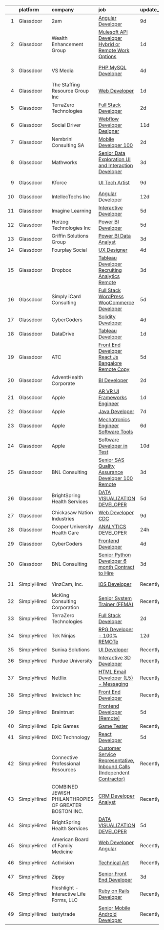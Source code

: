 

|    | platform    | company                                               | job                                                                                                                                                                                                                                                                                                                                                                                                                                                                                                                                                                                                                                                                                                                                                                                                                                                                                                                                                                                                                                                                                                                                                                                                                                                                                                                                                                                                                          | update_time   | location                          |
|---:|:------------|:------------------------------------------------------|:-----------------------------------------------------------------------------------------------------------------------------------------------------------------------------------------------------------------------------------------------------------------------------------------------------------------------------------------------------------------------------------------------------------------------------------------------------------------------------------------------------------------------------------------------------------------------------------------------------------------------------------------------------------------------------------------------------------------------------------------------------------------------------------------------------------------------------------------------------------------------------------------------------------------------------------------------------------------------------------------------------------------------------------------------------------------------------------------------------------------------------------------------------------------------------------------------------------------------------------------------------------------------------------------------------------------------------------------------------------------------------------------------------------------------------|:--------------|:----------------------------------|
|  1 | Glassdoor   | 2am                                                   | [Angular Developer](https://www.glassdoor.com/partner/jobListing.htm?pos=127&ao=1136043&s=58&guid=00000183bb886759aeb3a56085e538bf&src=GD_JOB_AD&t=SR&vt=w&cs=1_0f4be14c&cb=1665298622883&jobListingId=1008170935847&jrtk=3-0-1getogq1ekblh801-1getogq1v2962000-3cc7ec82ca3bf2a0-)                                                                                                                                                                                                                                                                                                                                                                                                                                                                                                                                                                                                                                                                                                                                                                                                                                                                                                                                                                                                                                                                                                                                           | 9d            | Remote                            |
|  2 | Glassdoor   | Wealth Enhancement Group                              | [Mulesoft API Developer  Hybrid or Remote Work Options ](https://www.glassdoor.com/partner/jobListing.htm?pos=107&ao=1110586&s=58&guid=00000183bb886759aeb3a56085e538bf&src=GD_JOB_AD&t=SR&vt=w&cs=1_c3910ef1&cb=1665298622880&jobListingId=1008193265812&cpc=D99DB9A39DE67464&jrtk=3-0-1getogq1ekblh801-1getogq1v2962000-0e10d2cd035d6f0b--6NYlbfkN0D6woh6lFYKyivXHV62vzuzvYTPrX3VFjDhMMqA7YWkr4Gv83HeQTP3icpOIR_rg0EdhJGzXq_7i773Mmaf1uSaKYZT6WnUNs3PBVpZgfeXSFPxlC31zlL9zKiWvmsEdq8b9e0arY0gNNN4XLm7a6T-YrGpStKUiPQHEgmHALQ77LyOQVi2ai8pehYY74AMkFfiFanipGUa8BHVXl-93_-ADiJBm2IgGZF7NrXaZx_mI57t49jz5PgKkQDriA7bxN719VY65jlLH_fse8NEY42VVWm22IQwrxihD6RbU4Nl7aUzPtb_-9ZORm7pO39JRBUZlk3eFy2iAGoeA681olzOzJjYsqT09IxnW7u41zjt6aTqco-0BU5R8cTc3_AkzB1-BkXztyOReCGZMlv2Q0LMYE0OZWxJUO0voKOvS-GVkE6hsbiP7XqXwPQnMMOfeLY7vr8qMI-GUG2l_swGzLs-CiCUccOTB-_pUAbmOjbNZ0yskLxhwP5-G2xh1z15aIj5YfZtxElVADSsUsIyaIPVLqbV3dn8FY6qTLOD5GtdXZd_JoCSy36cWAWsjqodAjFx4JUllPVkZUH-71400e2lXIgaWjwtj1vw3BRwG3Jqa3gsj353XOus)                                                                                                                                                                                                                                                                                                                                                                                                                 | 1d            | Minneapolis, MN                   |
|  3 | Glassdoor   | VS Media                                              | [PHP MySQL Developer](https://www.glassdoor.com/partner/jobListing.htm?pos=124&ao=1136043&s=58&guid=00000183bb886759aeb3a56085e538bf&src=GD_JOB_AD&t=SR&vt=w&ea=1&cs=1_4dde5a2b&cb=1665298622883&jobListingId=1008182702234&jrtk=3-0-1getogq1ekblh801-1getogq1v2962000-e547d625b384ee14-)                                                                                                                                                                                                                                                                                                                                                                                                                                                                                                                                                                                                                                                                                                                                                                                                                                                                                                                                                                                                                                                                                                                                    | 4d            | Westlake Village, Los Angeles, CA |
|  4 | Glassdoor   | The Staffing Resource Group  Inc                      | [Web Developer](https://www.glassdoor.com/partner/jobListing.htm?pos=122&ao=1110586&s=58&guid=00000183bb886759aeb3a56085e538bf&src=GD_JOB_AD&t=SR&vt=w&ea=1&cs=1_e5513ace&cb=1665298622883&jobListingId=1008192788421&cpc=334ABAF5D42DC775&jrtk=3-0-1getogq1ekblh801-1getogq1v2962000-e68e4bc0fe2652ef--6NYlbfkN0Ag7xs2oDEy_iEtiB-l409clJk0LmySV1bTE-7DqMs7SBne_yXNZuB1HqcdqIHuOgeitTOyXECOp_imTGadOeT3z38IzlN-MlfuJCD4SlnUYQ30yB7P2Z8JnuzSzXnIZ6DaSZEzrxMuEbpGO4Nj0o7lSnphO3toUvmbUk_7ctKNxJgEnjkRXgiw3bkia2EE9IWMSvHiff9yFYXsaI-HBOooDPUxFw0Opt2CZi-kVrvsWb2kVeFZ3TGiEc9qGqEDTNfpmGrE2gNxFPsEXQFl9BZS4tstIOoQ83Wtp5wxDv5Uy8YDeY5Kz_kxfeCFbqc9v5KA8-yEO5z6q8yst7UfeJ072nFxkqY2fX5l1BDEQaUuADgRR3-EXZim2EQJmvP9pBXDWwHAl79l4AEl16LCuoYo9bmw1iKzp3DbCXZOdFFOQ8N5nVI9lOOVe6jzIQWEDyPyqIRXUNiEBIfIEK5pssJvY4IfBoZCMBp_QfDJmr0TP7uDkuQsXpFxmo9hPuJpsIWNsg_KNdXVWx3kkcKq3RJOkEi9wFtDDEkqNhji1bYt4hX3SB5-E4G2NtlOdLTykwi4lhcQDFHObXBlWsYV-PTPRG0vSAVBdbPGf4gmixcv1z3HypoGWBE0Uh9ZIcrkOkta5AvQV4I73oPIdWSEF075)                                                                                                                                                                                                                                                                                                                                                                                                                     | 1d            | Petersburg, VA                    |
|  5 | Glassdoor   | TerraZero Technologies                                | [Full Stack Developer](https://www.glassdoor.com/partner/jobListing.htm?pos=130&ao=1136043&s=58&guid=00000183bb886759aeb3a56085e538bf&src=GD_JOB_AD&t=SR&vt=w&ea=1&cs=1_28e207de&cb=1665298622883&jobListingId=1008190472467&jrtk=3-0-1getogq1ekblh801-1getogq1v2962000-de1cfb078d17a1c5-)                                                                                                                                                                                                                                                                                                                                                                                                                                                                                                                                                                                                                                                                                                                                                                                                                                                                                                                                                                                                                                                                                                                                   | 2d            | Remote                            |
|  6 | Glassdoor   | Social Driver                                         | [Webflow Developer Designer](https://www.glassdoor.com/partner/jobListing.htm?pos=129&ao=1136043&s=58&guid=00000183bb886759aeb3a56085e538bf&src=GD_JOB_AD&t=SR&vt=w&ea=1&cs=1_74764dde&cb=1665298622883&jobListingId=1008166698820&jrtk=3-0-1getogq1ekblh801-1getogq1v2962000-e17e88c4ed5d0655-)                                                                                                                                                                                                                                                                                                                                                                                                                                                                                                                                                                                                                                                                                                                                                                                                                                                                                                                                                                                                                                                                                                                             | 11d           | Bellingham, WA                    |
|  7 | Glassdoor   | Nembrini Consulting SA                                | [Mobile Developer  100 ](https://www.glassdoor.com/partner/jobListing.htm?pos=125&ao=1136043&s=58&guid=00000183bb886759aeb3a56085e538bf&src=GD_JOB_AD&t=SR&vt=w&cs=1_9e6a7ead&cb=1665298622883&jobListingId=1008188063029&jrtk=3-0-1getogq1ekblh801-1getogq1v2962000-9474c15db7659884-)                                                                                                                                                                                                                                                                                                                                                                                                                                                                                                                                                                                                                                                                                                                                                                                                                                                                                                                                                                                                                                                                                                                                      | 2d            | Remote                            |
|  8 | Glassdoor   | Mathworks                                             | [Senior Data Exploration UI and Interaction Developer](https://www.glassdoor.com/partner/jobListing.htm?pos=109&ao=1110586&s=58&guid=00000183bb886759aeb3a56085e538bf&src=GD_JOB_AD&t=SR&vt=w&cs=1_8f4b8897&cb=1665298622880&jobListingId=1008186237656&cpc=973E6D846143997F&jrtk=3-0-1getogq1ekblh801-1getogq1v2962000-e83479b13c01950c--6NYlbfkN0Be1FTFPPFcx0QPIqAMJW1ybOZ3rWDB8_VedXN1tgPhwNql6qzRjolkxeWqHCQUogFP8Hn1yjEeNat1-S4ZfaACCNKruiuuE3l3y07eXvIbmp12kd5-iUwXAZxYT4JnNvfp9uqsCk0Q4c_5xLeis9O5rc6BzgHjDE7vfWF1nDmMg3uAT0q1Hx5AG3oPny_QSGJ6rGCuJ4FZgf2rxsgMn6d_Ahkcimi0BN4DjVQ9FuKBzVqRTkpD5cwLz2jAa3PikpHkcE8nCArv47eWW_d-5iEgOGjMzFQL-l3S-JCZ7ywDB1HC5PmU1HkvlRiE5ZqzMQavkhqz6wllwoO_DIJ4RVBCT0Is7ApqlywnZ9FrbDkxA-5Gp6otF_lWJarZRwKlAbUQpDYAHlCWaFW3byBFW7oLLJG9JI6VgF_0gN0aaj0-4f7GpqFgcsfW5F8_rEkynUEFMkUflrDL8uUqaKFRdDXC5y9XDqbQOtltiLubUZk6cbORT157nP-_5pMRvQj1Fu0%3D)                                                                                                                                                                                                                                                                                                                                                                                                                                                                                                                                     | 3d            | Natick, MA                        |
|  9 | Glassdoor   | Kforce                                                | [UI Tech Artist](https://www.glassdoor.com/partner/jobListing.htm?pos=123&ao=1110586&s=58&guid=00000183bb886759aeb3a56085e538bf&src=GD_JOB_AD&t=SR&vt=w&cs=1_96a37989&cb=1665298622883&jobListingId=1008171475881&cpc=3BA4CE39D5B5DEF5&jrtk=3-0-1getogq1ekblh801-1getogq1v2962000-8748ed1c41fd3b3d--6NYlbfkN0C5IatSLh_Ak1q39eQQoPIxD737RW9NeiYGvIRXkrLjEBkC4LI6KweFWWPiS1PvvlwxA2m4CamoThoPYW6CxHGLk7ATe_Ty352287DtOcs0O887YIIINEXee3FgfCvQ3FDnHWz5iqrayxNrdw0fILeyuW5zl-9iFm0xlNvjbbxNdYxtCbiKQKMSGwmXqAiQ6YCrEg4in83DNK9HrVK4WuS2C86T7vWv0ycMIkyKwPpD-dIc5i01WeO-QLqEdZCB7PR-9NCP1ACJ1J0EmLy5__reRoqZgvFQy5mGGYVOgN0VxJOlenU12CS9lU0OttBSTrh63UQVKzQ9UzUvottpcILvKVVr80jzRJRg_NJNJR0HXpbHxkMlGCQ-KavU1RY-m33mkLr6i59wXLfZEw2ajeQeNw0zQlG-Vc_6GldModPAwFy1xXiTt4sd2ABK41ZMpXckVpndHcgBZnibnNeBlRPwicflWBjMrVsKscJeGHvGKuBOtiIeBqlygg8Y8UribeC46N1phbuk1-LBJ443C0Oax7sPakHVGyLpQ4f5kfHBZCfMOhgkDeEIiJR4jZfPT9KLFIzHkP_5e8L9efb2DIZ2FSpzLHktw2r-eoagvam72Q%3D%3D)                                                                                                                                                                                                                                                                                                                                                                                                                                                             | 9d            | Redmond, WA                       |
| 10 | Glassdoor   | IntellecTechs  Inc                                    | [Angular Developer](https://www.glassdoor.com/partner/jobListing.htm?pos=105&ao=1110586&s=58&guid=00000183bb886759aeb3a56085e538bf&src=GD_JOB_AD&t=SR&vt=w&ea=1&cs=1_48d8e62c&cb=1665298622880&jobListingId=1008163300530&cpc=3164FDD6030E246B&jrtk=3-0-1getogq1ekblh801-1getogq1v2962000-90737ccf95e1e1cc--6NYlbfkN0CZovXQW8Padni5kdtQWLB9KrD0OGPfo_ER6zBtgRGku8bwATuBofLyLErjHgdStvlwGNmziI2AT5AtP-TOwk-_zbyW8pqFP7EVr9STzq9aEXwlYcJW8BVskiY02GNtwK4tHGHmyVo60qm_HxVwxTw-W-jW5Pi3slP-Pds3kML0iKINDAlnhkc9mbzzDa5dRSwaAiX-HCrnwp9EM34_qGHJ17Kt_0PXcmxYQ3WuRNIcQd_sahg-Ib_xDQuTSpWg1D8pltKX2qZrAbH_efeR6IlS2p4PKMEc1Cb-DFHfcgz0Pzw1fC0gOqanDIgVUjF2WyAemSBWprwInk9PQCMw_Ixdb_T2Ab6aJOeWAI6f4Z-q7JMHMBRDH_x61AvmPDXkDUn9iOidBWXXlwgnmg5T7F_fljWJMxRbVHmuzAQvrxZFGbia8oYdq8wR2sj7jq4VyD6aPBIsx6ptEKEGHzg8urCBDIZiqSOo1t2qNGglJAFNmrwrAevRPpQh34oNbBtlxpk%3D)                                                                                                                                                                                                                                                                                                                                                                                                                                                                                                                                                                   | 12d           | Remote                            |
| 11 | Glassdoor   | Imagine Learning                                      | [Interactive Developer](https://www.glassdoor.com/partner/jobListing.htm?pos=111&ao=1110586&s=58&guid=00000183bb886759aeb3a56085e538bf&src=GD_JOB_AD&t=SR&vt=w&cs=1_d8676080&cb=1665298622881&jobListingId=1008181714483&cpc=9908D8D4413DBB8A&jrtk=3-0-1getogq1ekblh801-1getogq1v2962000-fd74268dce164873--6NYlbfkN0AEp6ybN2L5bH8hgI50VXOsBRuNlxhCQ5HfXAb5MimD1lpKkRVz-40LO89BpB4Bx_6EprIJhmYU4EgilQ_u-B53My3PnIAOYkqFEWDa7a3wdMLft6z0RfHSiy_OEotowzNZqSfYtXsimxiFyjvv-POjGugUI0Nufn0NIQkVAO2_oPzVj3olahZ57CnVqx1orsAGNXJ80A-yoMtg9iXnQOx99bLy5MiEuq3rC5D13eCfVhR7sni3lxQboogiNzPUkTkNeg793Zi_uSZUAmlDbXFNpqrZRXQQavepPPxY7ZtX5eMVKXNkUuk4u0TIP73RwfBb2Xsvn5TDCUy7brYsYxopOMazmvv1C-x9YUoU3-umisR6I3u_LM88IvQObAS3O9BvFfa_YoWq87oHxefcixWyskX0ptpJ5ThEn9KHZjbZtpXsDgY3iq3rUIJLJUulqL86JRWaM8HS2zOL3tX9LijMZJnfwo5B3ZMG_Bgc0LN3JCybf36lMKv8BWSJlAmiG5ngz8ZUSygywsmcba-_2nubvC5yKdscUcUxetUmnlgq4ELjSxLwFsNv)                                                                                                                                                                                                                                                                                                                                                                                                                                                                                                                  | 5d            | Scottsdale, AZ                    |
| 12 | Glassdoor   | Herzog Technologies  Inc                              | [Power BI Developer](https://www.glassdoor.com/partner/jobListing.htm?pos=118&ao=1110586&s=58&guid=00000183bb886759aeb3a56085e538bf&src=GD_JOB_AD&t=SR&vt=w&ea=1&cs=1_a54a6d46&cb=1665298622883&jobListingId=1008181201419&cpc=AC285F3A3ECA6BB0&jrtk=3-0-1getogq1ekblh801-1getogq1v2962000-38e84a68ba7295bd--6NYlbfkN0DUgrvazH2jlrLPIS3WDRoP0CZ7_3-6jRCFBkxfO6SsLPY2rrCh6mibPGVU_HezmJjI0Fg-kHEdDi5rqCY3Ny1IACszqqBVHymjXaKaTieObEx9lH2FxDGXerzMmGRVpgBrTlvFmFP9Rilq4NQEzm7q-9mF3KvpntzqqQlPPfpGK5yoIwrmek8LPOlCdkk1pLtcBdaF0rA-aPnu6RhWY8unutWKZfPBxkmJf-nkRPBMjoZeB0LNUzjo3u6Y4nxm96ikeAgCqyrtju1A66_4nmgXsAxp984s2CK00jl8ow8EAN2JzMFGuTqYLrGt5MNMVslugLyetGZ_nZ06r26-gYm453NiUFeHQHsdbdTCrLPx8Akpbaq5uc8TBOiRr11GbMmVLFdhCXKiPzbAVTjpacUd1TrHb2toZkImM6g8nGoRPiTwbkebv7aFF_DyEb9XxqhbKs7jSokdnx4HD3UoX3yMNk78eo9VGYrc-G3RPkBRnxbVUBsIHvADU4WlZwvDSjR6Oj6UBdxgEw%3D%3D)                                                                                                                                                                                                                                                                                                                                                                                                                                                                                                                                                    | 5d            | Cedar Rapids, IA                  |
| 13 | Glassdoor   | Griffin Solutions Group                               | [Power BI   Data Analyst](https://www.glassdoor.com/partner/jobListing.htm?pos=112&ao=1110586&s=58&guid=00000183bb886759aeb3a56085e538bf&src=GD_JOB_AD&t=SR&vt=w&ea=1&cs=1_a5c96e07&cb=1665298622882&jobListingId=1008186748876&cpc=8795CF9063CD573D&jrtk=3-0-1getogq1ekblh801-1getogq1v2962000-689eda4e45e079e9--6NYlbfkN0AKb9UfBcv03MgCPgvE49FUmMCtHMe_gedf0_6Jt21hl1Gsmckq7iMRhK1C9SEclVQD6a7xxDveFQc-NC5RGTcSka005i1Qn1qTDTAxq8Gv0CKcSBv9aD6XErcojQ8TP8bwUU3dBwt-b1t4IBzmMPZ59kehf2xaSEBM8bqjwDrKd2UWOvu9v7YCKWq18eHEPNqSKskjPz3EApjE3MDHmKYkJt45LrWTzTZ-gALttSp5wmuqiL0VRMTK1NhMBQbH5Vf4kgzN5Tj9YiKc6RHiRtR0T5ThS6QfDJsz0uFuyME7RVcMQoNpfzs5iS3dsZR8w1tGv8sobp3HxCCjCCfDOIeYdRKdkXyaKh70kTpZJcPb-ulN4EaCFvEgC0GHNGVyKW31DpP0puJYJGQa4LalILDhZqQhsOJO4OAgraY9U6_DZaZEUTClvGR39yRho3vWtHg4nDWzo-jK8dAce_jfr93JK0JF3DaLXCU4SzWaf4ojuML7D2xK-KhnWh8OiBefFIQ%3D)                                                                                                                                                                                                                                                                                                                                                                                                                                                                                                                                                             | 3d            | Remote                            |
| 14 | Glassdoor   | Fourplay Social                                       | [UX Designer](https://www.glassdoor.com/partner/jobListing.htm?pos=114&ao=1110586&s=58&guid=00000183bb886759aeb3a56085e538bf&src=GD_JOB_AD&t=SR&vt=w&ea=1&cs=1_870fc0c0&cb=1665298622882&jobListingId=1008183537560&cpc=CBEBA1A9D941894A&jrtk=3-0-1getogq1ekblh801-1getogq1v2962000-3e62c179dd8a5e03--6NYlbfkN0BKgzQyzTF1Q9mOsR1amaS-juVGLjHt5Cdom-gEF9y-xQXLGdfif3v_FdG7p-JQhYkyO93It78OgXnMdWQcxkMbe7_sgQ9fMqKWcxp7IGz6RUfv2DhkBmI7UPnNwdvB7CBRAQJ2Ohek8f9-ZZqTZRGdoCF5WDZVOzkhz0eAaUrT1LzOWabkVWbkZ24YcdyvBoh7DWMcZ9qX5tfrCAzoFcOyKiYWfD-VNrUN4VwV-_aKIesrZ_Tu0W6X_DjQTw9WXYmce8mrtcBNNAF5pgw1Sf7mDgC925k-WFX4B9xaFyFyEmfAt-aI3I0cA1xZMKKO-IW-kyVHZsHGFKT1o0uERqVO99Yg0TTUhPE8hBfGSkdHoxx5NgfAb4Mdg8TMrIKC14LKExAfnKf2q-wT3idlwmVSYY6JFD_OFsmc-_KYkHGr0_EZKD4aMo6dqRt8melhqJPg5p-TgxotJG_MFgjZn8zgNX9Qq6sUZeszCy8fUfVqLljXQkByp-7xfjpJI6dbmBg%3D)                                                                                                                                                                                                                                                                                                                                                                                                                                                                                                                                                                         | 4d            | Remote                            |
| 15 | Glassdoor   | Dropbox                                               | [Tableau Developer  Recruiting Analytics   Remote](https://www.glassdoor.com/partner/jobListing.htm?pos=104&ao=1110586&s=58&guid=00000183bb886759aeb3a56085e538bf&src=GD_JOB_AD&t=SR&vt=w&cs=1_ebda1f1d&cb=1665298622879&jobListingId=1008187437449&cpc=654405A9B1E0A9F5&jrtk=3-0-1getogq1ekblh801-1getogq1v2962000-5307145a3c4e5c76--6NYlbfkN0BXuQyu8a89IGjYOqzws6EwobUQWMJj07p0mQmaAEzBiv5YTpqbp9_YUO12viI-F1iyPvz4HHXQ87edK7qUTkVnLpZEIVwdRbBal3Nl76JAmmAm_mQQIYVzM4nW7YzAd7VLr97q0tJK_HbgdDQRY6EjMDzCiThP_QO63IlobD4OQKeQUnmViS8_3sqWQI5Z7_7yEsrTbi0rSOJXofnKZ8zI3-BtyrUstZYQOIcwmZ4lc79S8On-dMedtLLZHZyO3Q4gxYb432w0OC-tnDumRaJxeSgXC5Ms3LcAO9Nt3wj6Yc6h54H2Ze173CCDN1lcPvdV17htJ_CCLuvDnhgJ6TlXhK2QHTU_c-OVgglDSqgQ7hGkBI-4ITGD5HPSsgquOpGLvXDp8ZNK8HwYIOkMDyfRZ7qIS_Lj5JyvA5GzECWmJgZnZTa0pFi95MzPp4Z8QxDh_sLgAgFl6x0dioO_N8x_bUozKE240vBlCwOL_ZG3W6359-Xbdu1Cahx5H0Nt-AVOzDQpZwKVkCuD2pp9RUPS9-QZ80T5LZHlfC3hNVhUFgSdAPXZARBcEjBC6xt3H6pfpP7iGf0OOBiFk_XIZ5u43cDFDyYIExyOQ_0qJNuywh8R2B4zIF4d01XNQ_2Q8_1fkEp1lnv8VqUcTiIe9cijsvZLcicZHiGKvzfdMJxwA4v6dUNdgvMhBSGzdSZT34ElNDaxAGHa0pvveRPKZKAIR4CMEafYQw9UaRfSjbOP-g%3D%3D)                                                                                                                                                                                                                                                                                           | 3d            | Boston, MA                        |
| 16 | Glassdoor   | Simply iCard Consulting                               | [Full Stack WordPress   WooCommerce Developer](https://www.glassdoor.com/partner/jobListing.htm?pos=101&ao=1110586&s=58&guid=00000183bb886759aeb3a56085e538bf&src=GD_JOB_AD&t=SR&vt=w&ea=1&cs=1_60a7b2a1&cb=1665298622878&jobListingId=1008182261439&cpc=42732659D6A4AF75&jrtk=3-0-1getogq1ekblh801-1getogq1v2962000-333a274ccd86f6b8--6NYlbfkN0CdcVd3SDA1nO7RkKTAACmPV4xEt72Vls8LI2dqcgyOeHCwiQXCoFSj6TyeUHh7yoeQvlyGCzDba2XgWn3wNTSrMcynE7e3UiFK00E3Jinp-0JkRYa9CpGy-R3NlZ-ux1VpwT0LjRsl89cx8phJTItUkcprHOJxJ9sBUlCJhHiz8RCKgWWeNFUQXminjMx0CQOP1oCk9oi9kT66OxqWjhP9FcDO93-qm-fPoZ7DW3aYwzeKVgZ9BQO8i6JInJpRZuOSCs25ZX8Zs3XPhUPMMVmt9UkrivrRbllpTQ8kXRa7oPjZM74vwiZfkNsZuE5XfxM1oeSfV6i8ZkyoHd5LcTHuC_WoFjZ5fh9ki7y0yFjXCVbky1v3O6K-FMoq6NHlZbCqc2DeRTiAy_ZZPeGBDj4iKM2bO5IKwgQlP7NY_a1-V_PBnrGIJx9uPJpGjHkdmGQqLwxxAVXKIvh6W7Dfxz4-33ZLASb0jq4Co3HMhggjyXq29toeRJwN8xHx0EwXM3oa1Y0H4pH6NdJ0sA0Lw47YOLlmGlzDTcH7WvCe55IgzA%3D%3D)                                                                                                                                                                                                                                                                                                                                                                                                                                                                                          | 5d            | Remote                            |
| 17 | Glassdoor   | CyberCoders                                           | [Solidity Developer](https://www.glassdoor.com/partner/jobListing.htm?pos=121&ao=1110586&s=58&guid=00000183bb886759aeb3a56085e538bf&src=GD_JOB_AD&t=SR&vt=w&ea=1&cs=1_d3cf6cbf&cb=1665298622883&jobListingId=1008184116922&cpc=6FC5BA77C9A4CD78&jrtk=3-0-1getogq1ekblh801-1getogq1v2962000-8bf9e383b99b7635--6NYlbfkN0CpFJQzrgRR8WqXWK1qKKEqALWJw739KlKqr2H-MSI4eoBlI4EFrmor2FYZMP3muM3TdYFiBFjcTwup7RnsMpexotgUNvuPz08XTK2IyQZ_9Y2f23qhPRC2zhH5n56hthl7Z1hQTexUpX86BxD-VMY1p0ioKDq-QHFELYkI9PdJK6OE5PHDwDtQAKQmZg3PjAbMara3KzY2GZddvL4nScy6QICpq8JXvYb-60l9Q_35w45sXkgTm7Mx6aNcfTD26mZZcBUDWVZCMaT8ZcQXxOpObVJiiXNCzPH1wJ-o4GrpJyuTROuYH1z76uVLMxSlA_iGzncL72N9CuPNu8WpgOT6L06sFjEW0kvtt9W3jpcYAFe7aGHOZQI9xzhKZZhqUlfHzJPjo5JHIGajaQfLLmgUgKzuyAZTVyqlG0PegrHMDjrsoL9nw4X6hYur1tCOa3QUyp7w7NslD_dI19pDGtXUxu3b1xYix_QrHQxFLXFjCG54yVIKfLEQOkdBpC6vt2YF3Y2zwNHd-IfQ9EER7vJ9SrjOb2UQy7SrKJlQW4Un2mQylIvK3waCyrHlUY7_0Mv7uPEr3SmKRkHGOhY9bv3H6Z7iKqD7jlkjtm78Z-AKPyAygH6GvT2aTWpybUst1DEOjrBZj91PPCp3NRflIMNs3lWOPbud2zuIYwoEMz9tpxwv03_VrhJcmyM_wN1GdE6Ea72rOTTySW-12iB4E-mg2wGRXcViS5_7c5hsL2YQ_5MkXsgZwYYnqse1we7moeHndv82XUPCL3TvDFZr8f_brewNiqnne2y-gEXcrL4V0J-zyuZFvVyhxYnkuXvV9w8y2rc7y375DLZMrn6IaZm6H8uQ1rZ4GlRIgC4skgEeAFishF6anCHzbHI0Zig6pLQCu18hCDfMFIIUBtJp-5W1B2196qHraRwLg95R0PQDa17rO0aeFxGOLd0MIe-DQfJ5tV0jicSrcNVQN_xMtH1F8KnSE9JMywdsgDwROQ7GngN-yVUeCrLMHP5Td6wvaEURGDMPhQ0APcXyiBgmL0HQ-VVrotJBDzA%3D)  | 4d            | Los Angeles, CA                   |
| 18 | Glassdoor   | DataDrive                                             | [Tableau Developer](https://www.glassdoor.com/partner/jobListing.htm?pos=103&ao=1110586&s=58&guid=00000183bb886759aeb3a56085e538bf&src=GD_JOB_AD&t=SR&vt=w&cs=1_731ffde8&cb=1665298622878&jobListingId=1008193120793&cpc=D69957E0862862E0&jrtk=3-0-1getogq1ekblh801-1getogq1v2962000-8a7e574f84de9ea7--6NYlbfkN0C_EexUtFsd62L3wbPtiRuts2JQS4gLayL7bFHgeLwCNCWRsEG15xEjTKeWuEhIXH8r8TmJHHkc2G5nWF2BmxqEgvXLMIzeB02Vna-DQ9EdffaU0txZsQUY4FMvyOiOThcKXTtxgexv2zAHYa5VN4fwTeWvdvzC089TMxAWYXFstMrJo7yawSZN9v98jSjrkn40yZisWKvqONjPpTpXAAxry6SQVgjvZ3pdCGdbUkVxexRmVROlWEiZ_68kpkbHrsq9oA99itY_5qW5PkBqCvXr_pa_NlSxjyBRnCxXOnj0xZN-YV4kHvsPcy9diIa4O6QxXUC3B2xR4V2cqUDLjiBzsMoORaJoEzceTytG0GqltZ2vyEptQeDgMlI9ErHX3SetAGtzgjjLUM3i4iVMRrOIqy5xAW2LcwKmp9SaKKGt-sp-wNUWexG1FepzJuly-f6KggTivlGP-r-HEHi1brhq)                                                                                                                                                                                                                                                                                                                                                                                                                                                                                                                                                                                                                      | 1d            | Remote                            |
| 19 | Glassdoor   | ATC                                                   | [Front End Developer React Js  Bangalore Remote   Copy ](https://www.glassdoor.com/partner/jobListing.htm?pos=126&ao=1136043&s=58&guid=00000183bb886759aeb3a56085e538bf&src=GD_JOB_AD&t=SR&vt=w&cs=1_4afe57ab&cb=1665298622883&jobListingId=1008181007804&jrtk=3-0-1getogq1ekblh801-1getogq1v2962000-f20e8e2f7c075b11-)                                                                                                                                                                                                                                                                                                                                                                                                                                                                                                                                                                                                                                                                                                                                                                                                                                                                                                                                                                                                                                                                                                      | 5d            | Remote                            |
| 20 | Glassdoor   | AdventHealth Corporate                                | [BI Developer](https://www.glassdoor.com/partner/jobListing.htm?pos=128&ao=1136043&s=58&guid=00000183bb886759aeb3a56085e538bf&src=GD_JOB_AD&t=SR&vt=w&cs=1_0b1d9c05&cb=1665298622883&jobListingId=1008190768314&jrtk=3-0-1getogq1ekblh801-1getogq1v2962000-0e553ccb0aac33b7-)                                                                                                                                                                                                                                                                                                                                                                                                                                                                                                                                                                                                                                                                                                                                                                                                                                                                                                                                                                                                                                                                                                                                                | 2d            | Altamonte Springs, FL             |
| 21 | Glassdoor   | Apple                                                 | [AR VR UI Frameworks Engineer](https://www.glassdoor.com/partner/jobListing.htm?pos=115&ao=1110586&s=58&guid=00000183bb886759aeb3a56085e538bf&src=GD_JOB_AD&t=SR&vt=w&cs=1_8df45324&cb=1665298622882&jobListingId=1008191367352&cpc=8795CF9063CD573D&jrtk=3-0-1getogq1ekblh801-1getogq1v2962000-bcc3935c42edd4a8--6NYlbfkN0BvKrLyj5gPmtZO9T8euul8TCxuuKNOtzRJOomxnwSEodTz2Bc-sPZlbtkML8D-m4r3XypNhESEWJJW2ELXWGc-_vPENR4r7X_-FPVwpI5lXmLQ6qpJSLoF7B78dkqFua0KrQNEPf-i5R0P_1rfFCSkTx2KAdkxTMvigA2GIYJWiP0ga0RJu5X6Jxj3TNfilbXOhG80v61RIxjp5bYKWNAWLKzWITT8oFqIwXD968p6XPhMs7l2ARSY1Tvi7YNI6ky8aES_ku5OrGBzR6GZGWmwfmd1qijnqGINKo3-WX02ICMp6rKHISQlAY6XtgKJwrlIqMQqhnb47neUPWlFA5tuaNkR7on4Qp07bfruMIiF0KIqmkS9vTC6j9H6kZhINXXda_ZrMfuguJFvVREcq05Qct_IvwRS-gxyxO4UnMKdGgaZodGwXreU07Y4sj5zZD--6ESIuwNj1Bk5nM8qldb1fu1CyXrvoN4Alw09hBl2RYtzPro7Ow1yb3OJsiMl0oDyiqT5TUZQoygMCJRdRv5MiHy3Rlv-FFX6KQkF03cKZ_ntzfRzEP338DrAK2-TDZYklYNHXQBBRfo_zCe6WH12_V5EPczPGsqvuLpetha1uyRtX5w7giZflECjDX1fr838Oj4kF_3i5F2l1IM4q9D-BJmp2tZieOjgvFZ50_56L6T5XxRE41dyPAnDd4u5oYBEB0q7M8Jco4Vkf8Hf8fimGQitKAeKXChNefzzqloWl4lPl5GKgR2YNU25GhXBn8zK7EsyPUq54UuzcBtbLRu7L0pSekiVOVUbxTpiJ8VctSNF1a5ofNgouLrYTIdZ6-6H09ARulm2HKjS5Y4U2_idW5dlVTDYgA6h-1LgCpEu6QwMQWngT2fxc6HggKCZqbWvolndkEAbl4nAPR9F08BsyzbMrGwyqN14aA9blsXuNFZVAxUswnN0PexF9iKRj4Sz2YDxK_bt-jNlr2OPWrxajYCkpz-G1Td5fWI9tlkfC_ytdgc04CzOtusOKDFz9Uzg5v5sI4f63w%3D%3D)               | 1d            | Boulder, CO                       |
| 22 | Glassdoor   | Apple                                                 | [Java Developer](https://www.glassdoor.com/partner/jobListing.htm?pos=116&ao=1110586&s=58&guid=00000183bb886759aeb3a56085e538bf&src=GD_JOB_AD&t=SR&vt=w&cs=1_73cf76b7&cb=1665298622882&jobListingId=1008177574352&cpc=3BA4CE39D5B5DEF5&jrtk=3-0-1getogq1ekblh801-1getogq1v2962000-e7fc14e832fce1a7--6NYlbfkN0BvKrLyj5gPmtZO9T8euul8TCxuuKNOtzRJOomxnwSEodTz2Bc-sPZlADHp0xxmf8UXskJnvbm8HpetgI-kYPsQLL_J4ih35Kjupl_USfBUKKMNSReEu3CtGQQt-5Y4GbcL_W5aBia8kdUf7QHa9MKAWRdfoZnhHg7q_hitbcs42dL2c87133r6ZDWESuBR9mSejO3p3JZxlHF6TIPgRNfk0UzR2QxU6aaoGryQlCpFCtsL5mwpeNk5_WMu4IwF9PpCQqBaA3nz79WQLYyJft8eKjnu7c2QQ7liaD59UUtPn5wEc0MvLXb86GytBTcehNm9t9tF4lUkXpnEKWLdL8C_2qU0KRerW2XtKYBBAvoBaYm8aD6g6DoZnp2f7lrwVKrQaVNqqW_vvuzn4YjNDpnVvRLNYQjtcd_iwICJiS4TN4wY2mjKke8RR6NaLpxJdGmP8QFsciybFs-lv2Vd3oGgOcv01UiNf7c2WlLBcR-lZnmUflSnIzVIDrJh4j_MlsPHu_P7S9FA43rftjU2dzvKfbRTs-ivjO2LR7QZYXIRh02dsPxIkOAOYMXEEuveO2QI3KFReag9Q3DYKro4hjMK9QX0bm5apxid8b69FK5pzf7MD7muZvfQrd3DKTbtid7gtlS96_wjhd2asdefcPX17qrFAkFmiXQFrid33pdiEOUkAN8j10b391b1-Ab0o0WP3sY3egTFAN-kQOOJlRviKPV_vJBH2WhzAaYT3PcPQJYzPD1VVHYJc5FVN4ZMTMczV209BpyNdEff63ovce1aGZdttYn3IuzgVu3wVlVl79c9_mNkkuiMOhqCAZVp6bBlnPAn-8X_nDMKuvlCAhL_0R2gbNkmQvMuhwsusBjDKwPsN0qMGUtUX01LpV1JjJmT8vROz70PDSOAoZa1QYfM0FrLoJ9VMYKpRg_LO4BHPGUIu1HV3TUnrE69XayKLIuCIErIS0olJ4_4E_n0Z7FcXQRTQo8CIcQI8wKHH4VyvtH2C1e9l8EH)                                                         | 7d            | Austin, TX                        |
| 23 | Glassdoor   | Apple                                                 | [Mechatronics Engineer   Software Tools](https://www.glassdoor.com/partner/jobListing.htm?pos=119&ao=1110586&s=58&guid=00000183bb886759aeb3a56085e538bf&src=GD_JOB_AD&t=SR&vt=w&cs=1_e495dffc&cb=1665298622883&jobListingId=1008179658314&cpc=3BA4CE39D5B5DEF5&jrtk=3-0-1getogq1ekblh801-1getogq1v2962000-3e776d2b68d4bec2--6NYlbfkN0BvKrLyj5gPmtZO9T8euul8TCxuuKNOtzRJOomxnwSEodTz2Bc-sPZlO_uSwsktAehZMqAitozYTpUQJJx8xfPnx55IagIeqYXoc4sVnSIUI45naQX1OULLNYDHKrWMV9vWxu5tOWADGTLPG-905ucPg97i6fI1Y3S2jWTZk_-yZsC9xODl-OJ3-olNvKs-biFLSApRDj7Tr3c5pi9TQub-esX_UiYhfsVp67j-Pz5S20hgmKXaC1qjDj5h7fslCBrUwQMAWZjy_RT1Eyb8HQx-O6sqR-7AJ2hMwwjTUF4ORhk3XtUqMOme4hjhagkcb1mmnZjRcUlgmGl8zDR4IB8uciEMtbcLfqUUSKXNlX5aVzL0ce2GzbMIhOpJ41hOlZRtIbXEXmwStuh3U9dlsgZUFDsbtxaKeUhVKzJz3uQ2r5TEAl8ae8DXXfZc7jtOQ2hXY2LSNVq1HdYh1YlioQuDwfKTqc31wbBRELUN36kHv5aHU8fgbcg6rZ4hocicaqddJx_lqJeGwcevA_P6fWl5BnD0l5mSr-r6iv2kF2Q9bMIKEvheI4Cjbe3-7QHp-Zb_dZ5fauYuxL9raVauNCMrV0nhKKAFlmeXmVCoWFnITRsMvxwDa-fyCwfuBivyyNe7NVsq3V5WXrpNNs0ebjKHom2Vm-bS6OqC3Tgz2OxeZzxc8uzCrowPknqEyxYGhufnjH5ILMVHarNSji6Hi4BD5FO58q4xGUbFhFbHVzPLXFOmV8Y3lAEqEspFMO4YFpLdAhtKPRkRuqiRQ-dxr5qwncK0nNLfbxOZUQhUn6iYsBlREibjZxlsw1Obk264rhNKhKPFKUd3yBiaPx1vFVPmGCj7-KWGikA1Y_1YufMxewUncDtKOi92-7o5wqM1AtqiiO_d1GrjYHR-FhZd5edTWD24sGQ1n0p9Z7i9GTHN6YoVHpSMXgpsXHUjRihx4CBRYshaRkQXTgysV4rn0xy_Cq3uDzw2kjT94y-_FysxMIPJ7vMAiJ8zGDph-xHV3R_p1wQNwZ04TYuVL6QemI9U) | 6d            | Cupertino, CA                     |
| 24 | Glassdoor   | Apple                                                 | [Software Developer in Test](https://www.glassdoor.com/partner/jobListing.htm?pos=108&ao=1110586&s=58&guid=00000183bb886759aeb3a56085e538bf&src=GD_JOB_AD&t=SR&vt=w&cs=1_8f05576c&cb=1665298622880&jobListingId=1008167611662&cpc=9908D8D4413DBB8A&jrtk=3-0-1getogq1ekblh801-1getogq1v2962000-958a1a6347df90e8--6NYlbfkN0BvKrLyj5gPmtZO9T8euul8TCxuuKNOtzRJOomxnwSEodTz2Bc-sPZlbtkML8D-m4rGWus8ii_HvPhOCQhf0d2gkvPclVYs3hlEy2DKw3fVok-M3o6ncECEsLRkX44feOGnkddwJsvJPkJK0qCjUD5moKNuSx3rbp3jTbxaE7wFGQyyF_2vfU2QbQntNvpzx2u8gqksOK8rVjDghRQIFSkPRzkNygFU43ds7B8A0ltfHMsUNw-yIhM_vSYQMj5NCnUwBLPVxGVBmq3riGtPmDYeOEx_GLysH0MrMrx_KuNbN5xuq_16MPwtqPIwEtyBwoHUwdlCEiTnAB6X9lE_9Un6FcBntST_fcEds9TokNpuJM5-0XqS2qCbxcmB6NQAH1RWPdJOEcIONVa2p9yxjd-7HU8Wa0fpzAjevCTW_9uz6NLwyXjs7ilZr_-D8nclKi27KliYkDmubtTj7tBiZJS41hX3xX1JU49Q26OA7MstmPYP0-h4hRt3cUsIv0YMEaOfcbjKGVmp-RlzWoETveBX17PJbzn_MGJkONMHcLlGVzDIjm7yYh51mZjJ6_Dzm80AyM9NX_9b09Nyt7m5d9Z1rnLQfobxr7IoUxVsNKKFpiIsXfjQQimAjf-a-VJridiH1DCkimoer2PFY6kKpiHRRqb7560_zt_xSYcqOaradmZYFY4zH6vnNW20dFKVOOg-tSLCX5GvQXX9fBTMfI4IGj9tUW0ETQKStVuKy2OqXXPMF9azUotYz4yXlpT9gDkSFQ--_EMr5BwxnublSjL-1RvZoL_azE9pqQQUUafuRqj6KKRjrjJTATXJslptiDWKMHIGFjgzERBxY93_oCyssa_iBA9EP74425L4_BxVgg0KYvtObe1CN6ZizfTNMI4cjfBZnRlwRoWc8ZmvwIFNBp6pMnm2N5yzqxAHL22RcOSTMXPV4GfX-WBX2BeiFOaICVLuAvNw92K14AnsbQuCwlITEDwxFfUU_zivaxoktnD7MaXhzLgz3nrqgCswBSvk9se0IPK3gQ%3D%3D)                 | 10d           | Boulder, CO                       |
| 25 | Glassdoor   | BNL Consulting                                        | [Senior SAS Quality Assurance Developer  100  Remote ](https://www.glassdoor.com/partner/jobListing.htm?pos=106&ao=1110586&s=58&guid=00000183bb886759aeb3a56085e538bf&src=GD_JOB_AD&t=SR&vt=w&ea=1&cs=1_e04b5a61&cb=1665298622880&jobListingId=1008186272759&cpc=26740BCDE5E48596&jrtk=3-0-1getogq1ekblh801-1getogq1v2962000-7b9a3aa0802833c9--6NYlbfkN0C_eQCgnQ3dunn2kgXxy7uUxBB8Rm9uGSd45wqHXb30YpVYmo4RSE-2wNeGt8mFPIO446Sej_QJl1vadoNaTrRCjWwmmjZaGxNc_yFsNWY2IMWXMfpkn4ZF7pk2huKZ3hnuOI2jbECF2r-rJieKGiTwms3v1jHQZAsZNSAgCfJ96MenN5QB9HPBZ3p7VktHR_0N-YoVvYv3MIP8xzT-a6nGFzRI7MzqjO-sog_kjVmV8bUcMJKYCsiyU2DZgQAXCnyzXdV4ftT2FziinnCDoQgTXLqglqlmBw44QYcIoydQIOKf4QzyOqHPElgoVc9QKaNViHedWH2z-dshpjqTQGu00T85jfApDVQ0--DbLhVUllUR3Y6qX1hvSHh_spHm29c-0TeHIvt9XcMafAO-S0QZYVOai9zf6eIZ2ytsdMiJx3KmfogyPRM_VQ9J0amVoTOJOe3e4k9yxXLJYZVSfOzvkG6c6RCCqwp7HElwVArkw1XWhTLAHvhtlllbDW6RtHy28aIQn2Dg4CfC6CxiFlwX8uc1GO_20fYTchsYzhWQWg%3D%3D)                                                                                                                                                                                                                                                                                                                                                                                                                                                                                  | 3d            | Remote                            |
| 26 | Glassdoor   | BrightSpring Health Services                          | [DATA VISUALIZATION DEVELOPER](https://www.glassdoor.com/partner/jobListing.htm?pos=110&ao=1110586&s=58&guid=00000183bb886759aeb3a56085e538bf&src=GD_JOB_AD&t=SR&vt=w&cs=1_157ddada&cb=1665298622881&jobListingId=1008181708356&cpc=8795CF9063CD573D&jrtk=3-0-1getogq1ekblh801-1getogq1v2962000-450e83c4c37d39f8--6NYlbfkN0DmaOwG4fI2HgfU9NCuuLp60Bl8fNjUixphPUkDZGH11dZQ7vRcpQbHOKmDbjx8sUOilRo8nbEJG2mIS2zO0FimlV71nc5Kp-g-998YX0uBNMIyRAsLZUrYSzm5uMHpmS3EgLmgGvLD3n57LhTK0c6ceTZO2UGCr_lfFURuT_oSW8uvGkw5fxuCnoUJH4ZavhuR52j-lhuHHKfFOIUxM_IcsyNXKEYplTkfnW959aeIY9aIQwkrogH7wZOxaZmFWGv60a4E612L1P--DNu6Exs3aHKd0KSqdtqnZyqmo8RolW8A5P6R-x7lRMG-7Gobh1GbWgb597auBWoZU66xcpV0N9PzImczHFfm8MEH9onQ9P-r4fTB0oV5kleASiETQlGHjl4bgYGDuj4qhWGhgyDJAzUmdXhLg_VlgMLr3Lv0fGibTYZXk6XFPsQhRpZVHQ7eWB1vUgHY_m2RaGE--c0vhJ7ELypFu_BHh2UMN6qVvgEvEzrIsL380uaw0wk5rFsKh_75pq1gDG4bwij4-g_djHW3eEMCi6Yqqu-BsU9ZoD8o6mwdtNNFsSqXarUvAggn-C25TEscJ2CMOzC2MTCl_SD305SVc5RAsgtwuKogr2TGSlXi825ivQLXTd1Nuczvty2a2r5r_GPASFgySKoHTSXmxfxT7AYo-2rtRrZWFZs9DOCKLi_WQqp066xHFpYAsIiceqcNjZZS2RGP0a8iY6QTPkYFNOVnaHOipstQekJAPwWXvLPBvvSVgrCblJkLdiqj5w2UFaBDcpl8oG2DSuelDTgD_bi7AQMEGDdm4gNgNliOp-JfCLe5kKPJNFJ4dBYo7wuKv8Xb-6iEQlbjoMCty9U3NHY%3D)                                                                                                                                                                                             | 5d            | Louisville, KY                    |
| 27 | Glassdoor   | Chickasaw Nation Industries                           | [Web Developer   CDC](https://www.glassdoor.com/partner/jobListing.htm?pos=102&ao=1110586&s=58&guid=00000183bb886759aeb3a56085e538bf&src=GD_JOB_AD&t=SR&vt=w&cs=1_3b11a4e2&cb=1665298622878&jobListingId=1008172155676&cpc=5AD91290C07BA34D&jrtk=3-0-1getogq1ekblh801-1getogq1v2962000-d70c116157578347--6NYlbfkN0CsKDMpqPkq8c-6atK3sm7usfFs6yRs65ZlRcv2lQXdAOCBUwNkP92VkL58r4jMa9N6US9-_FakwxPSnrVhw4H4LVjFTLUBxFscFT9F_AE1uSDhqP73ylqwSOnwu5hqz6vrh1L5BhBipsBMR1_m5Xp2_5NLKqnVwOKRDRIaTOaXQB_7zv7X1HG-YK4JKB15LwY1xnUJ72I24gGP5dgi4R8rFxlBkbL8Kx6ZoTTtgcYAs94iRrV8mC1ibl1N0R6OdT0LkF4DnnLk_0XNKBzLGUmSSnbBpXi2iJd7CVebWCekztmsyCvMOfliVLH7mA4yNr_uoLVdgQAg_D31zCxK3I1yEMCDGrWXmcZxsWQ15TCNFSlUtPIV-I_rB5m3ZeWDWZB0SrVFEaKs7-WerjEX2Jd6fy9oahkxC3x1-zCoxLOBcFaXTY1197CE96B9TqZUSHTtozwL8bB4nlSQ0ZvNb6Rfm3hX5fMdlYvd484hrAqsctlXlDBYKC7rbJjhgdOHru5KvhwZKQmqZnES0M3VJLGI)                                                                                                                                                                                                                                                                                                                                                                                                                                                                                                                                                    | 9d            | Atlanta, GA                       |
| 28 | Glassdoor   | Cooper University Health Care                         | [ANALYTICS DEVELOPER](https://www.glassdoor.com/partner/jobListing.htm?pos=117&ao=1110586&s=58&guid=00000183bb886759aeb3a56085e538bf&src=GD_JOB_AD&t=SR&vt=w&cs=1_bc0aaf11&cb=1665298622883&jobListingId=1008194223291&cpc=3DB599BF2F4828F0&jrtk=3-0-1getogq1ekblh801-1getogq1v2962000-8f1ec071e7500366--6NYlbfkN0Ag8emXfN-gacCAHgs5ml6_E9xRz5gkxAO6p7lK6om4yjkzLIlTmzTrq6VWzuSpgN3aCjTukD-tJ-jrA85E6FkKhO8U0e3r0MzsVYEoQQeMasmbyieN_RogOn2gQxpdB_sJgrPg7fb0aWCTWGihHkL2EzAbR1D4eDz09cXOIh9Wd3ngVUnG54oeWbrNyV4VS3BWHyQzkXxGPPejcXNUP3TJQFramJYrlX4SNfGxMlcGgCyVqI0AKf8ZM8qj0iXbdZyjPGIs2j5rbfZB0e7Rr3bgd_4euRc_5NkCmRCyean3BasPEJ1RIIdsdvChljcHvi47ciVALzs7aqUSZjB2RJTBNb2P7EZZzlx6NtN9z-bLwXSDNqocA89z75nJ87BXwohfgEiJFesphu9oRZotXLGg7tOVCKZy-LWm2l5yU-H5RovIdH8aYFXDYEJj8klMpec%3D)                                                                                                                                                                                                                                                                                                                                                                                                                                                                                                                                                                                                                                      | 24h           | Camden, NJ                        |
| 29 | Glassdoor   | CyberCoders                                           | [Frontend Developer](https://www.glassdoor.com/partner/jobListing.htm?pos=120&ao=1110586&s=58&guid=00000183bb886759aeb3a56085e538bf&src=GD_JOB_AD&t=SR&vt=w&ea=1&cs=1_bd487e54&cb=1665298622883&jobListingId=1008184116952&cpc=6FC5BA77C9A4CD78&jrtk=3-0-1getogq1ekblh801-1getogq1v2962000-ae9511b8c321c043--6NYlbfkN0CpFJQzrgRR8WqXWK1qKKEqALWJw739KlKqr2H-MSI4eoBlI4EFrmor2FYZMP3muM3TdYFiBFjcT5CN2LpcwCl9nveFIUalRar34Z7skJErVXln9mktfu_i0_ru3USP4adK07nKyL3QFSu3X6mA5eHU7st_okTVEJKK8a8tpYjEneeuh1T_1zVkJMxoIe0la8dOvdnDEGkm4RJSLWyv1PjxW2XEkWy5EDB08LAtYtnqPsTLyuJQc609zogxQi1GJzNjwBUXIGC_7It4zCp_b70efVy7vGRmLDWqeNsvkZMoWxczqwpohc5Av5q-NPtTvOjTPwetz4nzVedoJjLd25B6qsKKnkeViR__H-gXjzQi0ZssNsNsWbcfq4FlonSy_LU5matEJp7nKqdg5tVo1rTxB-m7YmUOJ2NlM7UsNljc092bi3TOzXCwB1u43BSKPBWy2rpIMDHS896-ZDwThcPZeBPmRaddI09r5tq0yFEDeBQBvjLjRNHRyoZd-EUrxeYTXb_2l5U12VLQL0uXr_rPXb0kjBtudm3PEDnD5EuYKl8kpq_rwlncqqMsvXJTeIPNbr6OBYkF0Y4nBptoD-XJ8tuteSVJUWuEtjHuedsOvmGuqIHqiPoxzA-xjDXc8TKMOposow4b-GJ70cciAw4tEjSd9q7p2wxNOcddNoms9HQx08qVj8j1_1ufobgRm_7JrvDQ2ha2hy9Ooc0PFuF2EnQj_HnE2aCQvQn1J3IBsth8ZXoTFdEON1bjMGthNtXdPz1YUXCRkEHtDxdqge6jTujCCtqZHUKxOPOHIuUIbUfCKdvl9MqBNTeAkS7y2b7_QqFvbDaTYsmeulCeUXwKPFLlAvnmacx8YdwPMoJ8NBLXE--yfmTcMO0kvC-bvqdJZcYx6hcxyM5Bq7vpuOnSZN1Qfvkwadv3pXmt5idnSWaBU0bvbspt_W1XN-t32PycAcVEZ74X6ZHbpBLreUZXheD1q9aCzf8S6KOezqdy_n0346uxFE0YK3N5i1IMEHibxCgX5Bsqr5FJt2b_7PF8Gb6rsu49pow%3D)  | 4d            | Los Angeles, CA                   |
| 30 | Glassdoor   | BNL Consulting                                        | [Senior Python Developer   6 month Contract to Hire](https://www.glassdoor.com/partner/jobListing.htm?pos=113&ao=1110586&s=58&guid=00000183bb886759aeb3a56085e538bf&src=GD_JOB_AD&t=SR&vt=w&ea=1&cs=1_840c485a&cb=1665298622882&jobListingId=1008186696231&cpc=3DB599BF2F4828F0&jrtk=3-0-1getogq1ekblh801-1getogq1v2962000-2e7a5cd7ea722e7e--6NYlbfkN0C_eQCgnQ3dunn2kgXxy7uUxBB8Rm9uGSd45wqHXb30Yn219Ht3_sKTpAzAWURyrNAWKchxxKHtO8onclmhOP9NjtNiNJw9Ut8chzF1udlqDNGNIwtzWt8ZElaiyn5M60_Xc72zmweIwdgapoHn73IefykQYINaSmbIPvwbOaEBKUhGjD7qvnKb4FduGOYbNWJKDft-UoMvyjn44j7b1sSdnTA9lPJiphfwf7M_DUKzbhyNhI0kpZaEOkIQT0DGO8cWaH7Nkxn_DhaTQcodU0PeNC6mMOXXFuruGMNBZUEk3xY2ZK0X6l78x4gXEl2rt-dzcdZLfQ-BnJAoTvHa02LO40AfuUcG7wYGFDwiOVPugMmFVQGWbsHvebdeW0iKuI2on5Vxuk7wuoXbcALjTE85OMSLiz9L5hZjFX6ADs8b2zrwGLIgFxHD5u5301Mrzuc49-Fj3mQW_7CCNTesybC7kThKIN32wqtEzjTKBSnxrgzhPcZ4ZqsWx6hdjuSsgy8Ebmf5NqDmhpD52p6ZwwinyuA-u5-h6kY%3D)                                                                                                                                                                                                                                                                                                                                                                                                                                                                                                  | 3d            | Remote                            |
| 31 | SimplyHired | YinzCam, Inc.                                         | [iOS Developer](https://www.simplyhired.com/job/O7s3dealHuxhU0MGhoaMnfOJziqVEUTHKEJtlDWUSPF8S_dqWf-8-Q?q=interactive+developer)                                                                                                                                                                                                                                                                                                                                                                                                                                                                                                                                                                                                                                                                                                                                                                                                                                                                                                                                                                                                                                                                                                                                                                                                                                                                                              | Recently      | Pittsburgh, PA                    |
| 32 | SimplyHired | McKing Consulting Corporation                         | [Senior System Trainer (FEMA)](https://www.simplyhired.com/job/El2vVITMM4JRyh5UlNGW_Wkt8g-8q0lxaR4RN4y7AHc0pltUslZOcQ?q=interactive+developer)                                                                                                                                                                                                                                                                                                                                                                                                                                                                                                                                                                                                                                                                                                                                                                                                                                                                                                                                                                                                                                                                                                                                                                                                                                                                               | Recently      | Maryland                          |
| 33 | SimplyHired | TerraZero Technologies                                | [Full Stack Developer](https://www.simplyhired.com/job/KeJh9gJGSsk0IC7BQqMTYTRZ784MN75oM3uKp8rP1wrhysVI2SKPFA?q=interactive+developer)                                                                                                                                                                                                                                                                                                                                                                                                                                                                                                                                                                                                                                                                                                                                                                                                                                                                                                                                                                                                                                                                                                                                                                                                                                                                                       | 2d            | Remote                            |
| 34 | SimplyHired | Tek Ninjas                                            | [RPG Developer - 100% REMOTe](https://www.simplyhired.com/job/yM1oMog38FpJgOOqweayR_phhr2vdMQXh8KTRLuh8WFSTSzSbsQ4Cg?q=interactive+developer)                                                                                                                                                                                                                                                                                                                                                                                                                                                                                                                                                                                                                                                                                                                                                                                                                                                                                                                                                                                                                                                                                                                                                                                                                                                                                | 12d           | Omaha, NE                         |
| 35 | SimplyHired | Sunixa Solutions                                      | [UI Developer](https://www.simplyhired.com/job/uDHqodOSSdgGSXZB5njT-1jYgA4RU2uBtdXFVMsgC-FwJrbfdpXWfw?q=interactive+developer)                                                                                                                                                                                                                                                                                                                                                                                                                                                                                                                                                                                                                                                                                                                                                                                                                                                                                                                                                                                                                                                                                                                                                                                                                                                                                               | Recently      | Remote                            |
| 36 | SimplyHired | Purdue University                                     | [Interactive 3D Developer](https://www.simplyhired.com/job/V76HiP4xnvRBBT6K-n3_Aj63UnWdSszyw3n14uNA9KGovlsslfuQvw?q=interactive+developer)                                                                                                                                                                                                                                                                                                                                                                                                                                                                                                                                                                                                                                                                                                                                                                                                                                                                                                                                                                                                                                                                                                                                                                                                                                                                                   | Recently      | Hammond, IN                       |
| 37 | SimplyHired | Netflix                                               | [HTML Email Developer (L5) - Messaging](https://www.simplyhired.com/job/1bXVxt5BiO0MD0IViaSIetDkT_fhFoZwnqAbC8nd3-MrVMl4GV84Zg?q=interactive+developer)                                                                                                                                                                                                                                                                                                                                                                                                                                                                                                                                                                                                                                                                                                                                                                                                                                                                                                                                                                                                                                                                                                                                                                                                                                                                      | Recently      | Remote                            |
| 38 | SimplyHired | Invictech Inc                                         | [Front End Developer](https://www.simplyhired.com/job/Tem-yh5oD-UYQPt33LWCHiiQfflxx4UmATuKdRHfe7QrgM3ACUrhjQ?q=interactive+developer)                                                                                                                                                                                                                                                                                                                                                                                                                                                                                                                                                                                                                                                                                                                                                                                                                                                                                                                                                                                                                                                                                                                                                                                                                                                                                        | Recently      | Remote                            |
| 39 | SimplyHired | Braintrust                                            | [Frontend Developer [Remote]](https://www.simplyhired.com/job/YhihMNMVwHBa_e4ctFGIu83nt-QdwJpVNbO9mwWmG3Mp4pLLEcErtg?q=interactive+developer)                                                                                                                                                                                                                                                                                                                                                                                                                                                                                                                                                                                                                                                                                                                                                                                                                                                                                                                                                                                                                                                                                                                                                                                                                                                                                | 5d            | San Francisco, CA                 |
| 40 | SimplyHired | Epic Games                                            | [Game Tester](https://www.simplyhired.com/job/fXQVisS9lohkdG-WdukAFYKbzy5NbHdvQMGiJ7T_hLLiS-mhKWZsyQ?q=interactive+developer)                                                                                                                                                                                                                                                                                                                                                                                                                                                                                                                                                                                                                                                                                                                                                                                                                                                                                                                                                                                                                                                                                                                                                                                                                                                                                                | Recently      | Cary, NC                          |
| 41 | SimplyHired | DXC Technology                                        | [React Developer](https://www.simplyhired.com/job/MTrIksRy1MPOQhsT30OSyMAXxpJiwq590T-G1B8IVrP6ops-pJZmDw?q=interactive+developer)                                                                                                                                                                                                                                                                                                                                                                                                                                                                                                                                                                                                                                                                                                                                                                                                                                                                                                                                                                                                                                                                                                                                                                                                                                                                                            | 5d            | Remote                            |
| 42 | SimplyHired | Connective Professional Resources                     | [Customer Service Representative, Inbound Calls (Independent Contractor)](https://www.simplyhired.com/job/kSO3F9vS3J_Ujv9Im-2_qOQh3CCXJzvU306g-h6jeaWL79fSTZ8apQ?q=interactive+developer)                                                                                                                                                                                                                                                                                                                                                                                                                                                                                                                                                                                                                                                                                                                                                                                                                                                                                                                                                                                                                                                                                                                                                                                                                                    | Recently      | Remote                            |
| 43 | SimplyHired | COMBINED JEWISH PHILANTHROPIES OF GREATER BOSTON INC. | [CRM Developer Analyst](https://www.simplyhired.com/job/RKcUuJmQTkhcOk-HDVcteNsnzRUacAAKBcd_dTtSMNfyJh3OMuetYw?q=interactive+developer)                                                                                                                                                                                                                                                                                                                                                                                                                                                                                                                                                                                                                                                                                                                                                                                                                                                                                                                                                                                                                                                                                                                                                                                                                                                                                      | Recently      | Boston, MA                        |
| 44 | SimplyHired | BrightSpring Health Services                          | [DATA VISUALIZATION DEVELOPER](https://www.simplyhired.com/job/xM2SUshXvt3zNHCn8O2AnsK5Y5dro9pkP8eZtcjf-V4gzcnsHoXKiQ?q=interactive+developer)                                                                                                                                                                                                                                                                                                                                                                                                                                                                                                                                                                                                                                                                                                                                                                                                                                                                                                                                                                                                                                                                                                                                                                                                                                                                               | 5d            | Louisville, KY                    |
| 45 | SimplyHired | American Board of Family Medicine                     | [Web Developer Angular](https://www.simplyhired.com/job/HQNpArlqkcvCEC4A60eLzyYaoxPV4ZK6T0rrkNH-BNOH46ZZsSnSVg?q=interactive+developer)                                                                                                                                                                                                                                                                                                                                                                                                                                                                                                                                                                                                                                                                                                                                                                                                                                                                                                                                                                                                                                                                                                                                                                                                                                                                                      | Recently      | Lexington, KY                     |
| 46 | SimplyHired | Activision                                            | [Technical Art](https://www.simplyhired.com/job/Scsb9oHL0CmHljZsIimIMtBJER65dgcduGq4el2yH5Q-GysoJqjJFg?q=interactive+developer)                                                                                                                                                                                                                                                                                                                                                                                                                                                                                                                                                                                                                                                                                                                                                                                                                                                                                                                                                                                                                                                                                                                                                                                                                                                                                              | Recently      | Los Angeles, CA                   |
| 47 | SimplyHired | Zippy                                                 | [Senior Front End Developer](https://www.simplyhired.com/job/QappaIwU58xyrsiFB1xbxao1nAYJ0u-qnlTD1VuMrl_9Jowtrtk0xw?q=interactive+developer)                                                                                                                                                                                                                                                                                                                                                                                                                                                                                                                                                                                                                                                                                                                                                                                                                                                                                                                                                                                                                                                                                                                                                                                                                                                                                 | 3d            | Remote                            |
| 48 | SimplyHired | Fleshlight - Interactive Life Forms, LLC              | [Ruby on Rails Developer](https://www.simplyhired.com/job/gPDESUELOP0fL5zlm_DT2thGAmIcRSTufJY10HGYaoWBtJ7UOe3rdw?q=interactive+developer)                                                                                                                                                                                                                                                                                                                                                                                                                                                                                                                                                                                                                                                                                                                                                                                                                                                                                                                                                                                                                                                                                                                                                                                                                                                                                    | Recently      | Austin, TX                        |
| 49 | SimplyHired | tastytrade                                            | [Senior Mobile Android Developer](https://www.simplyhired.com/job/KHb2iTwjnzCzuTo4XjSpuaN_QKGaILsXGE0lG05hz_1F-BHnpwE0cQ?q=interactive+developer)                                                                                                                                                                                                                                                                                                                                                                                                                                                                                                                                                                                                                                                                                                                                                                                                                                                                                                                                                                                                                                                                                                                                                                                                                                                                            | Recently      | Remote, IL                        |